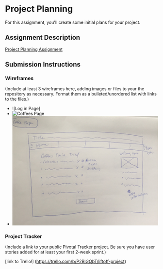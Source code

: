 # Project Planning
For this assignment, you'll create some initial plans for your project.

## Assignment Description
[Project Planning Assignment](https://education.launchcode.org/liftoff/assignments/planning/)

## Submission Instructions

### Wireframes

(Include at least 3 wireframes here, adding images or files to your the repository as necessary. Format them as a bulleted/unordered list with links to the files.)

* ![Log in Page]
* ![Coffees Page](<a href="https://github.com/shelbypeasley/liftoff-assignments/blob/master/P3-Project_Planning/IMG_3803.JPG">)
* ![Specific Coffee Details Page](https://github.com/shelbypeasley/liftoff-assignments/blob/master/P3-Project_Planning/IMG_3803.JPG)

### Project Tracker

(Include a link to your public Pivotal Tracker project. Be sure you have user stories added for at least your first 2-week sprint.)

[link to Trello!] (https://trello.com/b/P2BIGQbT/liftoff-project)